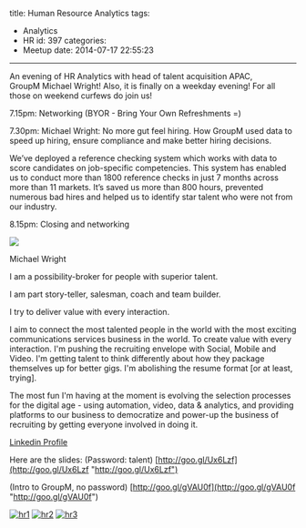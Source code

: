 title: Human Resource Analytics
tags:
  - Analytics
  - HR
id: 397
categories:
  - Meetup
date: 2014-07-17 22:55:23
---

An evening of HR Analytics with head of talent acquisition APAC, GroupM Michael Wright! Also, it is finally on a weekday evening! For all those on weekend curfews do join us!

7.15pm: Networking (BYOR - Bring Your Own Refreshments =)

7.30pm: Michael Wright: No more gut feel hiring. How GroupM used data to speed up hiring, ensure compliance and make better hiring decisions.

We’ve deployed a reference checking system which works with data to score candidates on job-specific competencies. This system has enabled us to conduct more than 1800 reference checks in just 7 months across more than 11 markets. It’s saved us more than 800 hours, prevented numerous bad hires and helped us to identify star talent who were not from our industry.

8.15pm: Closing and networking

![](https://media.licdn.com/mpr/mpr/shrink_240_240/p/6/005/052/2d8/3b08b6d.jpg)

Michael Wright

I am a possibility-broker for people with superior talent.

I am part story-teller, salesman, coach and team builder.

I try to deliver value with every interaction.

I aim to connect the most talented people in the world with the most exciting communications services business in the world. To create value with every interaction. I'm pushing the recruiting envelope with Social, Mobile and Video. I'm getting talent to think differently about how they package themselves up for better gigs. I'm abolishing the resume format [or at least, trying].

The most fun I'm having at the moment is evolving the selection processes for the digital age - using automation, video, data &amp; analytics, and providing platforms to our business to democratize and power-up the business of recruiting by getting everyone involved in doing it.

[Linkedin Profile](https://www.linkedin.com/in/michaelwright)

Here are the slides: (Password: talent)
[http://goo.gl/Ux6Lzf](http://goo.gl/Ux6Lzf "http://goo.gl/Ux6Lzf")­

(Intro to GroupM, no password)
[http://goo.gl/gVAU0f](http://goo.gl/gVAU0f "http://goo.gl/gVAU0f")

[<a href="http://datascience.sg/wp-content/uploads/2014/07/hr1.jpg">![hr1](http://datascience.sg/wp-content/uploads/2014/07/hr1-150x150.jpg)](http://goo.gl/gVAU0f "http://goo.gl/gVAU0f") [![hr2](http://datascience.sg/wp-content/uploads/2014/07/hr2-150x150.jpg)](http://datascience.sg/wp-content/uploads/2014/07/hr2.jpg) [![hr3](http://datascience.sg/wp-content/uploads/2014/07/hr3-150x150.jpg)](http://datascience.sg/wp-content/uploads/2014/07/hr3.jpg)</a>